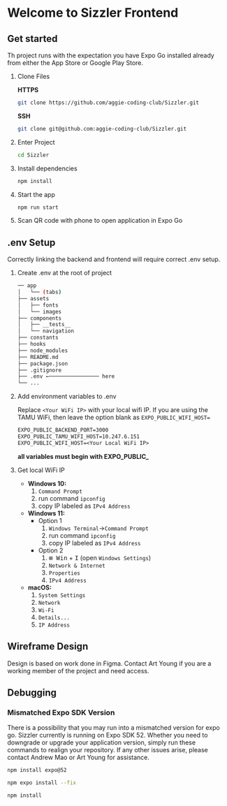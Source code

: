 # Welcome to Sizzler Frontend

## Get started

Th project runs with the expectation you have Expo Go installed already from either the App Store or Google Play Store.

1. Clone Files

   **HTTPS**

   ```bash
   git clone https://github.com/aggie-coding-club/Sizzler.git
   ```

   **SSH**

   ```bash
   git clone git@github.com:aggie-coding-club/Sizzler.git
   ```

2. Enter Project

   ```bash
   cd Sizzler
   ```

3. Install dependencies

   ```bash
   npm install
   ```

4. Start the app

   ```bash
   npm run start
   ```

5. Scan QR code with phone to open application in Expo Go

## .env Setup

Correctly linking the backend and frontend will require correct .env setup.

1. Create .env at the root of project

   ```bash
   ── app
   │   └── (tabs)
   ├── assets
   │   ├── fonts
   │   └── images
   ├── components
   │   ├── __tests__
   │   └── navigation
   ├── constants
   ├── hooks
   ├── node_modules
   ├── README.md
   ├── package.json
   ├── .gitignore
   ├── .env ←──────────────── here
   └── ...
   ```

2. Add environment variables to .env

   Replace `<Your WiFi IP>` with your local wifi IP. If you are using the TAMU WiFi, then leave the option blank as `EXPO_PUBLIC_WIFI_HOST=`

   ```txt
   EXPO_PUBLIC_BACKEND_PORT=3000
   EXPO_PUBLIC_TAMU_WIFI_HOST=10.247.6.151
   EXPO_PUBLIC_WIFI_HOST=<Your Local WiFi IP>
   ```

   **all variables must begin with EXPO_PUBLIC_**

3. Get local WiFi IP

   - **Windows 10:**
     1. `Command Prompt`
     2. run command `ipconfig`
     3. copy IP labeled as `IPv4 Address`
   - **Windows 11:**
     - Option 1
       1. `Windows Terminal`→`Command Prompt`
       2. run command `ipconfig`
       3. copy IP labeled as `IPv4 Address`
     - Option 2
       1. <kbd>⊞ Win</kbd> + <kbd>I</kbd> (open `Windows Settings`)
       2. `Network & Internet`
       3. `Properties`
       4. `IPv4 Address`
   - **macOS:**
     1. `System Settings`
     2. `Network`
     3. `Wi-Fi`
     4. `Details...`
     5. `IP Address`

## Wireframe Design

Design is based on work done in Figma. Contact Art Young if you are a working member of the project and need access.

## Debugging

### Mismatched Expo SDK Version

There is a possibility that you may run into a mismatched version for expo go. Sizzler currently is running on Expo SDK 52. Whether you need to downgrade or upgrade your application version, simply run these commands to realign your repository. If any other issues arise, please contact Andrew Mao or Art Young for assistance.

```bash
npm install expo@52
```

```bash
npm expo install --fix
```

```bash
npm install
```